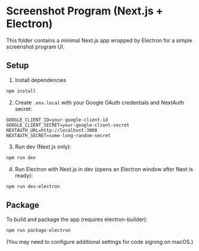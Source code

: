 # Screenshot Program (Next.js + Electron)

This folder contains a minimal Next.js app wrapped by Electron for a simple screenshot program UI.

## Setup

1. Install dependencies

```powershell
npm install
```

2. Create `.env.local` with your Google OAuth credentials and NextAuth secret:

```
GOOGLE_CLIENT_ID=your-google-client-id
GOOGLE_CLIENT_SECRET=your-google-client-secret
NEXTAUTH_URL=http://localhost:3000
NEXTAUTH_SECRET=some-long-random-secret
```

3. Run dev (Next.js only):

```powershell
npm run dev
```

4. Run Electron with Next.js in dev (opens an Electron window after Next is ready):

```powershell
npm run dev:electron
```

## Package

To build and package the app (requires electron-builder):

```powershell
npm run package:electron
```

(You may need to configure additional settings for code signing on macOS.)

